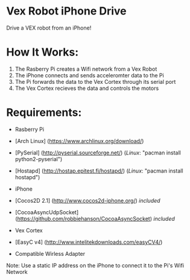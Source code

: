 Vex Robot iPhone Drive
===================

Drive a VEX robot from an iPhone!

How It Works:
===== 

1. The Rasberry Pi creates a Wifi network from a Vex Robot
2. The iPhone connects and sends acceleromter data to the Pi
3. The Pi forwards the data to the Vex Cortex through its serial port
4. The Vex Cortex recieves the data and controls the motors


Requirements:
===== 
- Rasberry Pi
 - [Arch Linux] (https://www.archlinux.org/download/)
 - [PySerial] (http://pyserial.sourceforge.net/) (*Linux*: "pacman install python2-pyserial")
 - [Hostapd] (http://hostap.epitest.fi/hostapd/) (*Linux*:  "pacman install hostapd")

- iPhone
 - [Cocos2D 2.1] (http://www.cocos2d-iphone.org/) *included*
 - [CocoaAsyncUdpSocket] (https://github.com/robbiehanson/CocoaAsyncSocket) *included*

- Vex Cortex
 - [EasyC v4] (http://www.intelitekdownloads.com/easyCV4/)

- Compatible Wirless Adapter


Note: Use a static IP address on the iPhone to connect it to the Pi's Wifi Network
